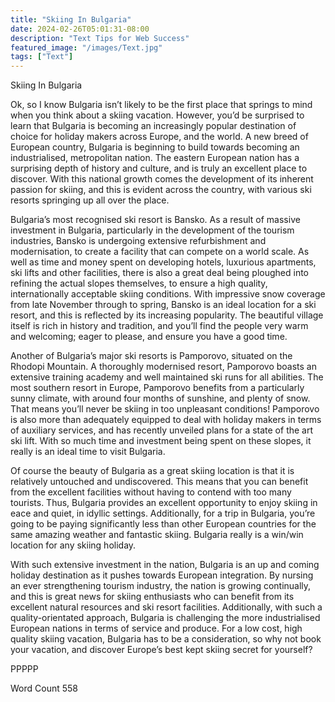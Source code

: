 ```yaml
---
title: "Skiing In Bulgaria"
date: 2024-02-26T05:01:31-08:00
description: "Text Tips for Web Success"
featured_image: "/images/Text.jpg"
tags: ["Text"]
---
```


Skiing In Bulgaria

Ok, so I know Bulgaria isn’t likely to be the first place that springs to mind when you think about a skiing vacation.  However, you’d be surprised to learn that Bulgaria is becoming an increasingly popular destination of choice for holiday makers across Europe, and the world.  A new breed of European country, Bulgaria is beginning to build towards becoming an industrialised, metropolitan nation.  The eastern European nation has a surprising depth of history and culture, and is truly an excellent place to discover.  With this national growth comes the development of its inherent passion for skiing, and this is evident across the country, with various ski resorts springing up all over the place.

Bulgaria’s most recognised ski resort is Bansko.  As a result of massive investment in Bulgaria, particularly in the development of the tourism industries, Bansko is undergoing extensive refurbishment and modernisation, to create a facility that can compete on a world scale.  As well as time and money spent on developing hotels, luxurious apartments, ski lifts and other facilities, there is also a great deal being ploughed into refining the actual slopes themselves, to ensure a high quality, internationally acceptable skiing conditions.  With impressive snow coverage from late November through to spring, Bansko is an ideal location for a ski resort, and this is reflected by its increasing popularity.  The beautiful village itself is rich in history and tradition, and you’ll find the people very warm and welcoming; eager to please, and ensure you have a good time.

Another of Bulgaria’s major ski resorts is Pamporovo, situated on the Rhodopi Mountain.  A thoroughly modernised resort, Pamporovo boasts an extensive training academy and well maintained ski runs for all abilities.  The most southern resort in Europe, Pamporovo benefits from a particularly sunny climate, with around four months of sunshine, and plenty of snow.  That means you’ll never be skiing in too unpleasant conditions!  Pamporovo is also more than adequately equipped to deal with holiday makers in terms of auxiliary services, and has recently unveiled plans for a state of the art ski lift.  With so much time and investment being spent on these slopes, it really is an ideal time to visit Bulgaria.

Of course the beauty of Bulgaria as a great skiing location is that it is relatively untouched and undiscovered.  This means that you can benefit from the excellent facilities without having to contend with too many tourists.  Thus, Bulgaria provides an excellent opportunity to enjoy skiing in eace and quiet, in idyllic settings.  Additionally, for a trip in Bulgaria, you’re going to be paying significantly less than other European countries for the same amazing weather and fantastic skiing.  Bulgaria really is a win/win location for any skiing holiday.

With such extensive investment in the nation, Bulgaria is an up and coming holiday destination as it pushes towards European integration.  By nursing an ever strengthening tourism industry, the nation is growing continually, and this is great news for skiing enthusiasts who can benefit from its excellent natural resources and ski resort facilities.  Additionally, with such a quality-orientated approach, Bulgaria is challenging the more industrialised European nations in terms of service and produce. For a low cost, high quality skiing vacation, Bulgaria has to be a consideration, so why not book your vacation, and discover Europe’s best kept skiing secret for yourself?

PPPPP

Word Count 558

